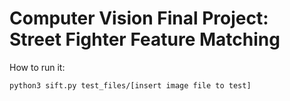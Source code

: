 # Computer Vision Final Project: Street Fighter Feature Matching

How to run it:

```bash
python3 sift.py test_files/[insert image file to test]
